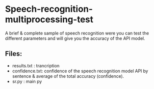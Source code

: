 # Speech-recognition-multiprocessing-test

A brief & complete sample of speech recognition were you can test the different parameters and will give you the accuracy of the API model.

## Files:

- results.txt : trancription
- confidence.txt: confidence of the speech recognition model API by sentence & average of the total accuracy (confidence).
- sr.py : main py
